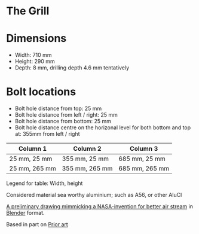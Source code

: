 # The Grill

# Dimensions
* Width: 710 mm
* Height: 290 mm
* Depth: 8 mm, drilling depth 4.6 mm tentatively

# Bolt locations
* Bolt hole distance from top: 25 mm
* Bolt hole distance from left / right: 25 mm
* Bolt hole distance from bottom: 25 mm
* Bolt hole distance centre on the horizonal level for both bottom and top at: 355mm from left / right

| Column 1 | Column 2 | Column 3 |
|---|---|---|
| 25 mm, 25 mm | 355 mm, 25 mm | 685 mm, 25 mm |
| 25 mm, 265 mm | 355 mm, 265 mm | 685 mm, 265 mm |
Legend for table: Width, height

Considered material sea worthy aluminium; such as A56, or other AluCl

[A preliminary drawing mimmicking a NASA-invention for better air stream](grilleFlathodetFresest%C3%A5l.blend) in [Blender](https://blender.org) format.

Based in part on [Prior art](https://www.apple.com/v/mac-pro/q/images/overview/rack_front__e4qdy065o82u_large_2x.jpg)
